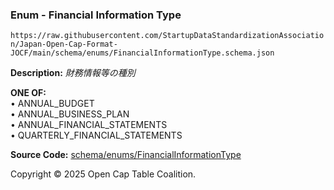 ### Enum - Financial Information Type

`https://raw.githubusercontent.com/StartupDataStandardizationAssociation/Japan-Open-Cap-Format-JOCF/main/schema/enums/FinancialInformationType.schema.json`

**Description:** _財務情報等の種別_

**ONE OF:**</br>&bull; ANNUAL_BUDGET </br>&bull; ANNUAL_BUSINESS_PLAN </br>&bull; ANNUAL_FINANCIAL_STATEMENTS </br>&bull; QUARTERLY_FINANCIAL_STATEMENTS

**Source Code:** [schema/enums/FinancialInformationType](../../../../schema/enums/FinancialInformationType.schema.json)

Copyright © 2025 Open Cap Table Coalition.
